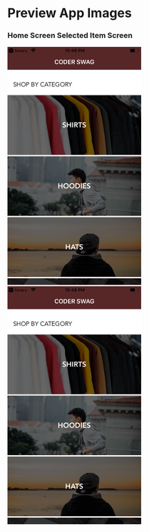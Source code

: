 # Preview App Images

### Home Screen                      Selected Item Screen
<img src="https://github.com/codyph/coder-swag/blob/master/images/Screen1.png" width="300" height="533.6"> <img src="https://github.com/codyph/coder-swag/blob/master/images/Screen1.png" width="300" height="533.6">
